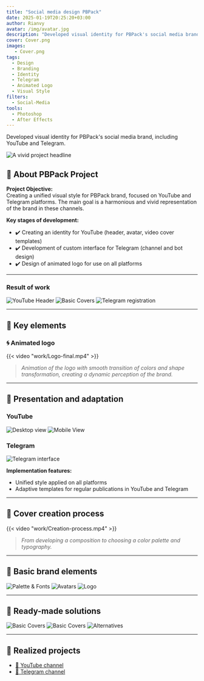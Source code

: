 ```yaml
---
title: "Social media design PBPack"
date: 2025-01-19T20:25:20+03:00
author: Rianvy
avatar: /img/avatar.jpg
description: "Developed visual identity for PBPack's social media brand, including YouTube and Telegram."
cover: Cover.png
images:
   - Cover.png
tags:
  - Design
  - Branding
  - Identity
  - Telegram
  - Animated Logo
  - Visual Style
filters:
  - Social-Media
tools:
  - Photoshop
  - After Effects
---
```

Developed visual identity for PBPack's social media brand, including YouTube and Telegram.
<!--more-->
![A vivid project headline](work/Header.png)

## 📌 About PBPack Project
**Project Objective:**  
Creating a unified visual style for PBPack brand, focused on YouTube and Telegram platforms. The main goal is a harmonious and vivid representation of the brand in these channels.

**Key stages of development:**  
- ✔️ Creating an identity for YouTube (header, avatar, video cover templates)  
- ✔️ Development of custom interface for Telegram (channel and bot design)  
- ✔️ Design of animated logo for use on all platforms

---

### Result of work

![YouTube Header](work/YT-HEADER.png "YouTube channel's main banner")
![Basic Covers](work/Covers.png "Templates for different content on YouTube")
![Telegram registration](work/Telegram.png "Telegram interface with PBPack corporate identity")

---

## 🚀 Key elements

### 🌀 Animated logo  
{{< video "work/Logo-final.mp4" >}}  
> *Animation of the logo with smooth transition of colors and shape transformation, creating a dynamic perception of the brand.*

---

## 📱 Presentation and adaptation

### YouTube
![Desktop view](work/MackBook.png "Adaptation for YouTube channel widescreens")
![Mobile View](work/Iphone.png "Optimized YouTube mobile interface")

### Telegram  
![Telegram interface](work/Telegram.png "Telegram channel interface with PBPack branding")

**Implementation features:**  
- Unified style applied on all platforms  
- Adaptive templates for regular publications in YouTube and Telegram

---

## 🎨 Cover creation process

{{< video "work/Creation-process.mp4" >}}  
> *From developing a composition to choosing a color palette and typography.*

---

## 🔧 Basic brand elements

![Palette & Fonts](work/Colo&Fonts.png "Color system and brand typography")
![Avatars](work/Avatars&Logo.png "Variations of avatars and logos for social media")
![Logo](work/Logo.png "PBPack project's main logo")

---

## 📌 Ready-made solutions

![Basic Covers](work/AutoShot-sale.png "Template for video covers")
![Basic Covers](work/Covers.png "Templates for different types of content on YouTube")
![Alternatives](work/Other-Covers.png "Additional designs and layout options")

---

## 🔗 Realized projects

- [🎥 YouTube channel](https://www.youtube.com/@pbpack/videos)  
- [📨 Telegram channel](https://t.me/PBPackOne)